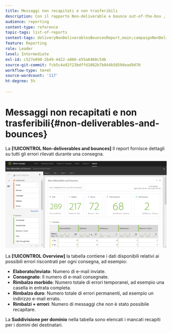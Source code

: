 ```yaml
---
title: Messaggi non recapitati e non trasferibili
description: Con il rapporto Non-deliverable e bounce out-of-the-box , scopri gli errori che possono verificarsi alla consegna.
audience: reporting
content-type: reference
topic-tags: list-of-reports
context-tags: deliveryNonDeliverablesBouncesReport,main;campaignNonDeliverablesBouncesReport,main;programNonDeliverablesBouncesReport,main
feature: Reporting
role: Leader
level: Intermediate
exl-id: c527e890-2b49-4422-a866-e55a6468c54b
source-git-commit: fcb5c4a92f23bdffd1082b7b044b5859dead9d70
workflow-type: tm+mt
source-wordcount: '117'
ht-degree: 5%

---
```


# Messaggi non recapitati e non trasferibili{#non-deliverables-and-bounces}

La **[!UICONTROL Non-deliverables and bounces]** Il report fornisce dettagli su tutti gli errori rilevati durante una consegna.

![](assets/delivery_reports_7.png)

La **[!UICONTROL Overview]** la tabella contiene i dati disponibili relativi ai possibili errori riscontrati per ogni consegna, ad esempio:

* **Elaborato/inviato**: Numero di e-mail inviate.
* **Consegnato**: Il numero di e-mail consegnate.
* **Rimbalzo morbido**: Numero totale di errori temporanei, ad esempio una casella in entrata completa.
* **Rimbalzo duro**: Numero totale di errori permanenti, ad esempio un indirizzo e-mail errato.
* **Rimbalzi + errori**: Numero di messaggi che non è stato possibile recapitare.

La **Suddivisione per dominio** nella tabella sono elencati i mancati recapiti per i domini dei destinatari.
